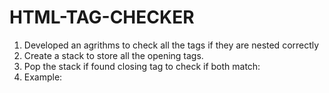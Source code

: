 # HTML-TAG-CHECKER

1) Developed an agrithms to check all the tags if they are nested correctly 
2) Create a stack to store all the opening tags.
3) Pop the stack if found closing tag to check if both match:
4) Example: <title> vs <title/> not match because single sided. < body > vs </ body > is match 
5) Checking for special cases to ignore if it is a comment ....etc 
          
